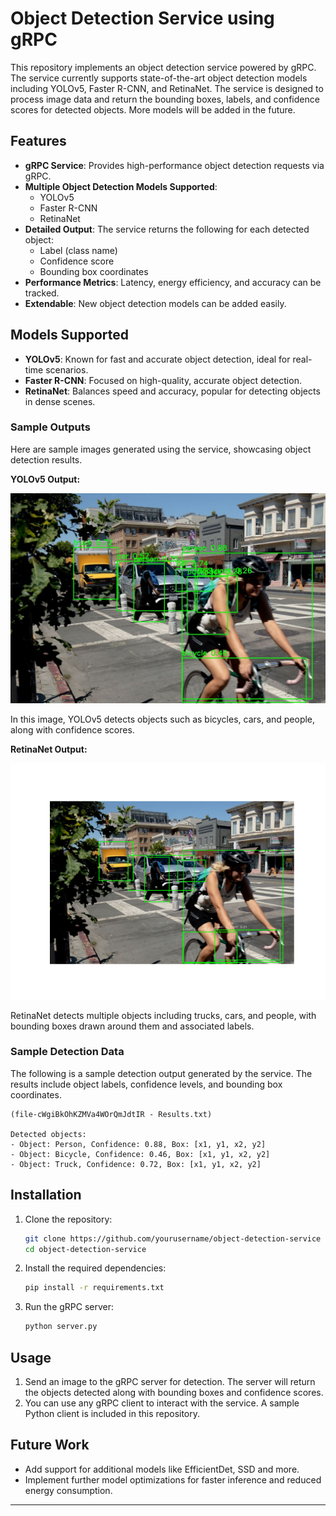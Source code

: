 # Object Detection Service using gRPC

This repository implements an object detection service powered by gRPC. The service currently supports state-of-the-art object detection models including YOLOv5, Faster R-CNN, and RetinaNet. The service is designed to process image data and return the bounding boxes, labels, and confidence scores for detected objects. More models will be added in the future.

## Features

- **gRPC Service**: Provides high-performance object detection requests via gRPC.
- **Multiple Object Detection Models Supported**:
  - YOLOv5
  - Faster R-CNN
  - RetinaNet
- **Detailed Output**: The service returns the following for each detected object:
  - Label (class name)
  - Confidence score
  - Bounding box coordinates
- **Performance Metrics**: Latency, energy efficiency, and accuracy can be tracked.
- **Extendable**: New object detection models can be added easily.

## Models Supported

- **YOLOv5**: Known for fast and accurate object detection, ideal for real-time scenarios.
- **Faster R-CNN**: Focused on high-quality, accurate object detection.
- **RetinaNet**: Balances speed and accuracy, popular for detecting objects in dense scenes.

### Sample Outputs

Here are sample images generated using the service, showcasing object detection results.

**YOLOv5 Output:**

![YOLOv5 Detection](https://github.com/Nayan-Bebale/gRPC-Object-Detection-Service-with-YOLOv5-Faster-R-CNN-RetinaNet-and-More-/blob/main/YoloV5.jpg)

In this image, YOLOv5 detects objects such as bicycles, cars, and people, along with confidence scores.

**RetinaNet Output:**

![RetinaNet Detection](https://github.com/Nayan-Bebale/gRPC-Object-Detection-Service-with-YOLOv5-Faster-R-CNN-RetinaNet-and-More-/blob/main/Retina.png)

RetinaNet detects multiple objects including trucks, cars, and people, with bounding boxes drawn around them and associated labels.

### Sample Detection Data

The following is a sample detection output generated by the service. The results include object labels, confidence levels, and bounding box coordinates.

```
(file-cWgiBkOhKZMVa4WOrQmJdtIR - Results.txt)

Detected objects:
- Object: Person, Confidence: 0.88, Box: [x1, y1, x2, y2]
- Object: Bicycle, Confidence: 0.46, Box: [x1, y1, x2, y2]
- Object: Truck, Confidence: 0.72, Box: [x1, y1, x2, y2]
```

## Installation

1. Clone the repository:
   ```bash
   git clone https://github.com/yourusername/object-detection-service
   cd object-detection-service
   ```

2. Install the required dependencies:
   ```bash
   pip install -r requirements.txt
   ```

3. Run the gRPC server:
   ```bash
   python server.py
   ```

## Usage

1. Send an image to the gRPC server for detection. The server will return the objects detected along with bounding boxes and confidence scores.
2. You can use any gRPC client to interact with the service. A sample Python client is included in this repository.

## Future Work

- Add support for additional models like EfficientDet, SSD and more.
- Implement further model optimizations for faster inference and reduced energy consumption.

---
